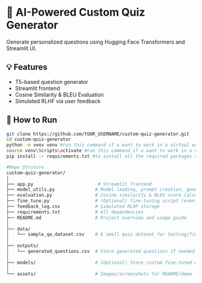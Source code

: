 # 🧠 AI-Powered Custom Quiz Generator

Generate personalized questions using Hugging Face Transformers and Streamlit UI.

## 💡 Features
- T5-based question generator
- Streamlit frontend
- Cosine Similarity & BLEU Evaluation
- Simulated RLHF via user feedback

## 🚀 How to Run

```bash
git clone https://github.com/YOUR_USERNAME/custom-quiz-generator.git
cd custom-quiz-generator
python -m venv venv #run this command if u want to work in a virtual env
source venv\Scripts\activate #run this command if u want to work in a virtual env
pip install -r requirements.txt #to install all the required packages and libraries

#Repo Struture
custom-quiz-generator/
│
├── app.py                        # Streamlit frontend
├── model_utils.py               # Model loading, prompt creation, generation
├── evaluation.py                # Cosine similarity & BLEU score calculations
├── fine_tune.py                 # (Optional) fine-tuning script (even mock)
├── feedback_log.csv             # Simulated RLHF storage
├── requirements.txt             # All dependencies
├── README.md                    # Project overview and usage guide
│
├── data/
│   └── sample_qa_dataset.csv    # A small quiz dataset for testing/fine-tuning
│
├── outputs/
│   └── generated_questions.csv  # Store generated questions if needed
│
├── models/                      # (Optional) Store custom fine-tuned models
│
└── assets/                      # Images/screenshots for README/demo
